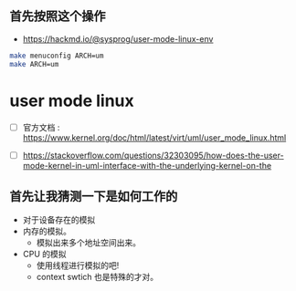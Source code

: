 ## 首先按照这个操作
- https://hackmd.io/@sysprog/user-mode-linux-env

```sh
make menuconfig ARCH=um
make ARCH=um
```

# user mode linux

- [ ] 官方文档 : https://www.kernel.org/doc/html/latest/virt/uml/user_mode_linux.html
- [ ] https://stackoverflow.com/questions/32303095/how-does-the-user-mode-kernel-in-uml-interface-with-the-underlying-kernel-on-the


## 首先让我猜测一下是如何工作的

- 对于设备存在的模拟
- 内存的模拟。
  - 模拟出来多个地址空间出来。
- CPU 的模拟
  - 使用线程进行模拟的吧!
  - context swtich 也是特殊的才对。
